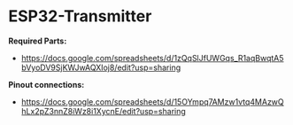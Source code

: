 # ESP32-Transmitter


**Required Parts:**
- https://docs.google.com/spreadsheets/d/1zQqSlJfUWGqs_R1aqBwqtA5bVyoDV9SjKWJwAQXIoj8/edit?usp=sharing


**Pinout connections:**
- https://docs.google.com/spreadsheets/d/15OYmpq7AMzw1vtq4MAzwQhLx2pZ3nnZ8iWz8i1XycnE/edit?usp=sharing
